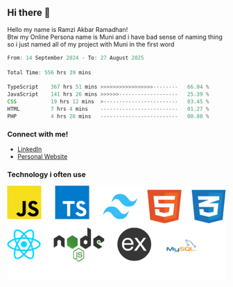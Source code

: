 ## Hi there 👋
Hello my name is Ramzi Akbar Ramadhan!\
Btw my Online Persona name is Muni and i have bad sense of naming thing so i just named all of my project with Muni in the first word
<!--START_SECTION:Muni-->

```Javascript
From: 14 September 2024 - To: 27 August 2025

Total Time: 556 hrs 39 mins

TypeScript    367 hrs 51 mins >>>>>>>>>>>>>>>>>--------   66.04 %
JavaScript    141 hrs 26 mins >>>>>>-------------------   25.39 %
CSS           19 hrs 12 mins  >------------------------   03.45 %
HTML          7 hrs 4 mins    -------------------------   01.27 %
PHP           4 hrs 28 mins   -------------------------   00.80 %
```

<!--END_SECTION:Muni-->
### Connect with me!
* [LinkedIn](https://www.linkedin.com/in/ramzi-akbar-ramadhan-b8b05a243/)
* [Personal Website](https://www.muniporto.my.id/)
### Technology i often use
![Technology List](assets/techlist.png)
